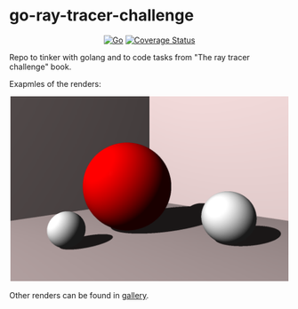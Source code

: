# go-ray-tracer-challenge

<div align="center">


[![Go](https://github.com/yurket/go-ray-tracer-challenge/actions/workflows/go.yml/badge.svg?branch=main)](https://github.com/yurket/go-ray-tracer-challenge/actions/workflows/go.yml) [![Coverage Status](https://coveralls.io/repos/github/yurket/go-ray-tracer-challenge/badge.svg?branch=main)](https://coveralls.io/github/yurket/go-ray-tracer-challenge?branch=main)

</div>

Repo to tinker with golang and to code tasks from "The ray tracer challenge" book.

Exapmles of the renders:

<div align="center">

<img src="./gallery/chapter08_shadows.png" width="500"/>

</div>

Other renders can be found in [gallery](./gallery/README.md).
